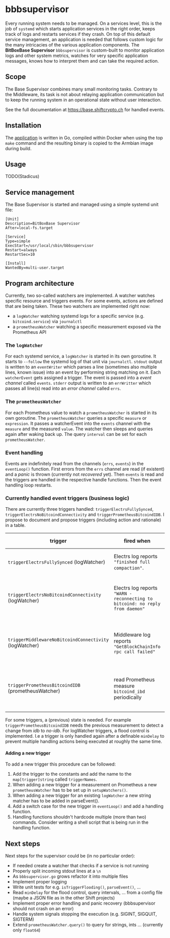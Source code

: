 # bbbsupervisor

Every running system needs to be managed.
On a services level, this is the job of `systemd` which starts application services in the right order, keeps track of logs and restarts services if they crash.
On top of this default service management, an application is needed that follows custom logic for the many intricacies of the various application components.
The **BitBoxBase Supervisor** `bbbsupervisor` is custom-built to monitor application logs and other system metrics, watches for very specific application messages, knows how to interpret them and can take the required action.

## Scope

The Base Supervisor combines many small monitoring tasks. Contrary to the Middleware, its task is not about relaying application communication but to keep the running system in an operational state without user interaction.

See the full documentation at <https://base.shiftcrypto.ch> for handled events.

## Installation

The [application](bbbsupervisor.go) is written in Go, compiled within Docker when using the top `make` command and the resulting binary is copied to the Armbian image during build.

## Usage

TODO(Stadicus)

## Service management

The Base Supervisor is started and managed using a simple systemd unit file:

```console
[Unit]
Description=BitBoxBase Supervisor
After=local-fs.target

[Service]
Type=simple
ExecStart=/usr/local/sbin/bbbsupervisor
Restart=always
RestartSec=10

[Install]
WantedBy=multi-user.target
```

## Program architecture

Currently, two so-called watchers are implemented. A watcher watches specific resource and triggers events. For some events, actions are defined that are being taken. These two watchers are implemented right now:

- a `logWatcher` watching systemd logs for a specific service (e.g. `bitcoind.service`) via `journalctl`
- a `prometheusWatcher` watching a specific measurement exposed via the Prometheus API

### The `logWatcher`

For each systemd service, a `logWatcher` is started in its own goroutine. It starts to `--follow` the systemd log of that unit via `journalctl`. `stdout` output is written to an `eventWriter` which parses a line (sometimes also multiple lines, known issue) into an event by performing string matching on it. Each `watcherEvent` gets assigned a trigger. The event is passed into a _event channel_ called `events`. `stderr` output is written to an `errWritter` which passes all line(s) read into an _error channel_ called `errs`.

### The `prometheusWatcher`

For each Prometheus value to watch a `prometheusWatcher` is started in its own goroutine. The `prometheusWatcher` queries a specific `measure` or `expression`. It passes a watcherEvent into the `events` channel with the `measure` and the measured `value`. The watcher then sleeps and queries again after waking back up. The query `interval` can be set for each `prometheusWatcher`.

### Event handling

Events are indefinitely read from the channels (`errs`, `events`) in the `eventLoop()` function. First errors from the `errs` channel are read (if existent) and a _panic_ is thrown (currently not _recovered_ yet). Then `events` is read and the triggers are handled in the respective handle functions. Then the event handling loop restarts.

### Currently handled event triggers (business logic)

There are currently three triggers handled: `triggerElectrsFullySynced`, `triggerElectrsNoBitcoindConnectivity` and `triggerPrometheusBitcoindIDB`. I propose to document and propose triggers (including action and rationale) in a table.

| trigger | fired when | action performed | rationale |
| ---  | --- | --- | --- |
| `triggerElectrsFullySynced` (logWatcher) | Electrs log reports `"finished full compaction"`. | Restart electrs. | Free memory after initiall full sync |
| `triggerElectrsNoBitcoindConnectivity` (logWatcher) | Electrs log reports `"WARN - reconnecting to bitcoind: no reply from daemon"` | restart electrs  | lost connection to `bitcoind` due to .cookie auth |
| `triggerMiddlewareNoBitcoindConnectivity` (logWatcher) | Middleware log reports `"GetBlockChainInfo rpc call failed"` | Restarts Middleware | lost connection to `bitcoind` due to .cookie auth |
| `triggerPrometheusBitcoindIDB` (prometheusWatcher) | read Prometheus measure `bitcoind_ibd` periodically | initial trigger or value has changed: run `bbbconfig.sh set bitcoin_idb <true|false>`; not changed: nothing | adjust dbcache and stop lightningd and electrs during initial block download |

For some triggers, a (previous) state is needed. For example `triggerPrometheusBitcoindIDB` needs the previous measurement to detect a change from _idb_ to _no-idb_. For logWatcher triggers, a flood control is implemented. I.e a trigger is only handled again after a definable `minDelay` to prevent multiple handling actions being executed at roughly the same time.

#### Adding a new trigger

To add a new trigger this procedure can be followed:

1. Add the trigger to the constants and add the name to the `map[trigger]string` called `triggerNames`.
2. When adding a new trigger for a measurement on Prometheus a new `prometheusWatcher` has to be set up in `setupWatchers()`.
3. When adding a new trigger for an existing `logWatcher` a new string matcher has to be added in parseEvent().
4. Add a switch case for the new trigger in `eventLoop()` and add a handling function.
5. Handling functions shouldn't hardcode multiple (more than two) commands. Consider writing a shell script that is being run in the handling function.

## Next steps

Next steps for the supervisor could be (in no particular order):

- If needed create a watcher that checks if a service is not running
- Properly split incoming stdout lines at a `\n`
- As `bbbsupervisor.go` grows refactor it into multiple files
- Implement proper logging
- Write unit tests for e.g. `isTriggerFlooding()`, `parseEvent()`, ...
- Read `minDelay` for the flood control, query intervals, ... from a config file (maybe a JSON file as in the other Shift projects)
- Implement proper error handling and panic recovery (bbbsupervisor should not crash on an error)
- Handle system signals stopping the execution (e.g. SIGINT, SIGQUIT, SIGTERM)
- Extend `prometheusWatcher.query()` to query for strings, ints ... (currently only `float64`)
